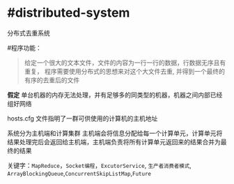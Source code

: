 #distributed-system
====
分布式去重系统

#程序功能：
> 给定一个很大的文本文件，文件的内容为一行一行的数据，行数据无序且有重复，
> 程序需要使用分布式的思想来对这个大文件去重, 并得到一个最终的有序的去重后的文件

**假定** 单台机器的内存无法处理，并有足够多的同类型的机器，机器之间内部已经组好网络

hosts.cfg 文件指明了一群可供使用的计算机的主机地址

系统分为主机端和计算集群
主机端会将信息分配给每一个计算单元，计算单元将结果处理完后会返回给主机端，主机端负责将所有计算单元返回来的结果合并为最终的结果

关键字：`MapReduce`，`Socket编程`，`ExcutorService`, `生产者消费者模式`, `ArrayBlockingQueue`,`ConcurrentSkipListMap`,`Future`
